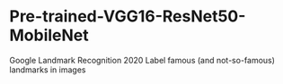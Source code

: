 # Pre-trained-VGG16-ResNet50-MobileNet

Google Landmark Recognition 2020
Label famous (and not-so-famous) landmarks in images
